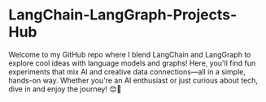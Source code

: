 # LangChain-LangGraph-Projects-Hub
Welcome to my GitHub repo where I blend LangChain and LangGraph to explore cool ideas with language models and graphs! Here, you'll find fun experiments that mix AI and creative data connections—all in a simple, hands-on way. Whether you're an AI enthusiast or just curious about tech, dive in and enjoy the journey! 😊🚀
